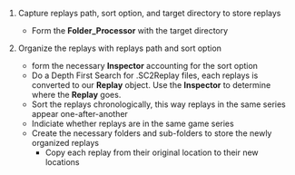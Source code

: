 1. Capture replays path, sort option, and target directory to store replays
    - Form the **Folder_Processor** with the target directory
    
2. Organize the replays with replays path and sort option
    - form the necessary **Inspector** accounting for the sort option
    - Do a Depth First Search for .SC2Replay files, each replays is converted to our **Replay** object. Use the **Inspector** to determine where the **Replay** goes.
    - Sort the replays chronologically, this way replays in the same series appear one-after-another
    - Indiciate whether replays are in the same game series
    - Create the necessary folders and sub-folders to store the newly organized replays
        * Copy each replay from their original location to their new locations
